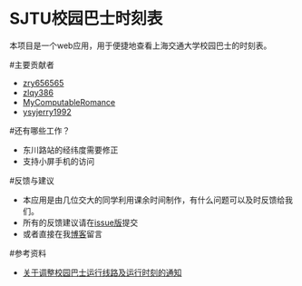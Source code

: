 SJTU校园巴士时刻表
========

本项目是一个web应用，用于便捷地查看上海交通大学校园巴士的时刻表。

#主要贡献者

- [zry656565](https://github.com/zry656565)
- [zlqy386](https://github.com/zlqy386)
- [MyComputableRomance](https://github.com/MyComputableRomance)
- [ysyjerry1992](https://github.com/ysyjerry1992)

#还有哪些工作？

- 东川路站的经纬度需要修正
- 支持小屏手机的访问

#反馈与建议
- 本应用是由几位交大的同学利用课余时间制作，有什么问题可以及时反馈给我们。
- 所有的反馈建议请在[issue版](https://github.com/zry656565/SJTU-Bus/issues)提交
- 或者直接在我[博客](http://jerryzou.com)留言

#参考资料
- [关于调整校园巴士运行线路及运行时刻的通知](http://www.sjtu.edu.cn/info/1736/61107.htm)

